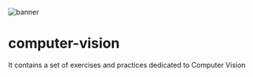 
![banner](https://github.com/user-attachments/assets/70505674-d51d-43ab-a604-73e387327793)

# computer-vision
It contains a set of exercises and practices dedicated to Computer Vision
